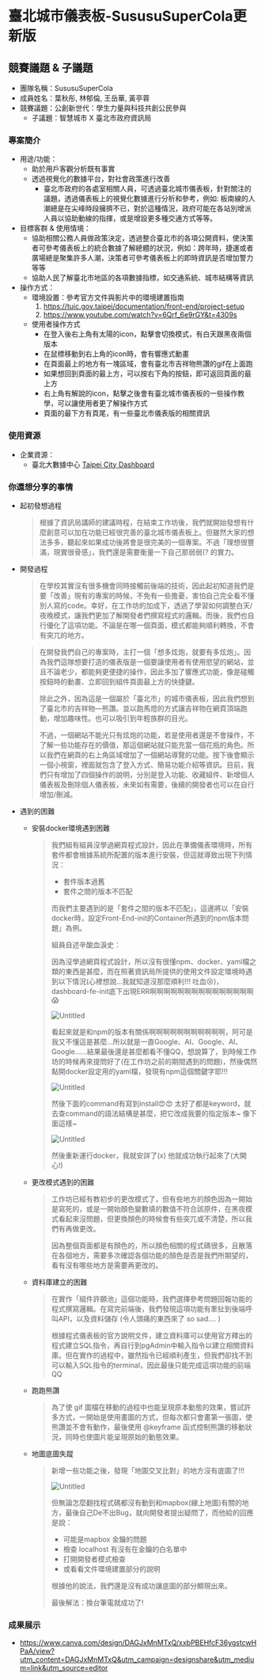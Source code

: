 # 臺北城市儀表板-SususuSuperCola更新版

## 競賽議題 & 子議題

- 團隊名稱：SususuSuperCola
- 成員姓名：葉秋彤, 林郁倫, 王岳華, 黃亭蓉
- 競賽議題：公創新世代：學生力量與科技共創公民參與
    - 子議題：智慧城市 X 臺北市政府資訊局

### 專案簡介

- 用途/功能：
    - 助於用戶客觀分析既有事實
    - 透過視覺化的數據平台，對社會政策進行改善
        - 臺北市政府的各處室相關人員，可透過臺北城市儀表板，針對關注的議題，透過儀表板上的視覺化數據進行分析和參考，例如: 板南線的人潮總是在尖峰時段擁擠不已，對於這種情況，政府可能在各站別增派人員以協助動線的指揮，或是增設更多種交通方式等等。
- 目標客群 & 使用情境：
    - 協助相關公務人員做政策決定，透過整合臺北市的各項公開資料，使決策者可參考儀表板上的統合數據了解總體的狀況，例如：跨年時，捷運或者廣場總是聚集許多人潮，決策者可參考儀表板上的即時資訊是否增加警力等等
    - 協助人民了解臺北市地區的各項數據指標，如交通系統、城市結構等資訊
- 操作方式：
    - 環境設置：參考官方文件與影片中的環境建置指南
        1. https://tuic.gov.taipei/documentation/front-end/project-setup
        2. https://www.youtube.com/watch?v=6Qrf_6e9rGY&t=4309s
    - 使用者操作方式
        - 在登入後右上角有太陽的icon，點擊會切換模式，有白天跟黑夜兩個版本
        - 在鼠標移動到右上角的icon時，會有響應式動畫
        - 在頁面最上的地方有一塊區域，會有臺北市吉祥物熊讚的gif在上面跑
        - 如果想回到頁面的最上方，可以按右下角的按鈕，即可返回頁面的最上方
        - 右上角有解說的icon，點擊之後會有臺北城市儀表板的一些操作教學，可以讓使用者更了解操作方式
        - 頁面的最下方有頁尾，有一些臺北市儀表版的相關資訊

### 使用資源

- 企業資源：
    - 臺北大數據中心 [Taipei City Dashboard](https://github.com/tpe-doit/Taipei-City-Dashboard)

### 你還想分享的事情

- 起初發想過程
    
    > 根據了資訊局講師的建議時程，在結束工作坊後，我們就開始發想有什麼創意可以加在功能已經很完善的臺北城市儀表板上。但雖然大家的想法多多，聽起來如果成功後將會是很完美的一個專案。不過「理想很豐滿，現實很骨感」，我們還是需要衡量一下自己那弱弱(? 的實力。
    > 
- 開發過程
    
    > 在學校其實沒有很多機會同時接觸前後端的技術，因此起初知道我們是要「改善」現有的專案的時候，不免有一些擔憂，害怕自己完全看不懂別人寫的code。幸好，在工作坊的加成下，透過了學習如何調整白天/夜晚模式，讓我們更加了解開發者們撰寫程式的邏輯。而後，我們也自行優化了這項功能。不論是在哪一個頁面，模式都能夠順利轉換，不會有突兀的地方。
    > 
    
    > 在開發我們自己的專案時，主打一個「想多炫炮，就要有多炫炮」。因為我們這隊想要打造的儀表版是一個要讓使用者有使用慾望的網站，並且不論老少，都能夠更便捷的操作，因此多加了響應式功能，像是碰觸按鈕時的動畫、立即回到組件頁面最上方的快捷鍵。
    > 
    > 
    > 除此之外，因為這是一個屬於「臺北市」的城市儀表板，因此我們想到了臺北市的吉祥物—熊讚。並以跑馬燈的方式讓吉祥物在網頁頂端跑動，增加趣味性。也可以吸引到年輕族群的目光。
    > 
    > 不過，一個網站不能光只有炫炮的功能，若是使用者還是不會操作，不了解一些功能存在的價值，那這個網站就只能充當一個花瓶的角色。所以我們在網頁的右上角區域增加了一個網站導覽的功能。按下後會顯示一個小視窗，裡面就包含了登入方式、簡易功能介紹等資訊。目前，我們只有增加了四個操作的說明，分別是登入功能、收藏組件、新增個人儀表板及刪除個人儀表板，未來如有需要，後續的開發者也可以在自行增加/刪減。
    > 
- 遇到的困難
    - 安裝docker環境遇到困難
        
        > 我們組有組員沒學過網頁程式設計，因此在準備儀表環境時，所有套件都會根據系統所配置的版本進行安裝，但這就導致出現下列情況：
        > 
        > - 套件版本過舊
        > - 套件之間的版本不匹配
        > 
        > 而我們主要遇到的是「套件之間的版本不匹配」，這邊將以「安裝docker時，設定Front-End-init的Container所遇到的npm版本問題」為例。
        > 
        > 組員自述辛酸血淚史：
        > 
        > 因為沒學過網頁程式設計，所以沒有很懂npm、docker、yaml檔之類的東西是甚麼，而在照著資訊局所提供的使用文件設定環境時遇到以下情況(心裡想說…我就知道沒那麼順利!!! 吐血😢)，dashboard-fe-init底下出現ERR啊啊啊啊啊啊啊啊啊啊啊啊啊啊啊😱
        > 
        > ![Untitled](img1.png)
        > 
        > 看起來就是和npm的版本有關係啊啊啊啊啊啊啊啊啊啊啊，阿可是我又不懂這是甚麼…所以就是一直Google、AI、Google、AI、Google……結果最後還是甚麼都看不懂QQ，想說算了，到時候工作坊的時候再來提問好了(在工作坊之前的期間遇到的問題)，然後偶然點開docker設定用的yaml檔，發現有npm這個關鍵字耶!!! 
        > 
        > ![Untitled](img2.png)
        > 
        > 然後下面的command有寫到install😍😍 太好了都是keyword，就去查command的語法結構是甚麼，把它改成我要的指定版本~ 像下面這樣~ 
        > 
        > ![Untitled](img3.png)
        > 
        > 然後重新運行docker，我就安詳了(x) 他就成功執行起來了(大開心!)
        > 
    - 更改模式遇到的困難
        
        > 工作坊已經有教初步的更改模式了，但有些地方的顏色因為一開始是寫死的，或是一開始顏色變數填的數值不符合該原件，在黑夜模式看起來沒問題，但更換顏色的時候會有些突兀或不清楚，所以我們有再做更改。
        > 
        > 
        > 因為整個頁面都是有顏色的，所以顏色相關的程式碼很多，且散落在各個地方，需要多次確認各個功能的顏色是否是我們所期望的，看有沒有哪些地方是需要再更改的。
        > 
    - 資料庫建立的困難
        
        > 在實作「組件許願池」這個功能時，我們選擇參考問題回報功能的程式撰寫邏輯。在寫完前端後，我們發現這項功能有牽扯到後端呼叫API，以及資料儲存 (令人頭痛的東西來了 so sad…. )
        > 
        > 
        > 根據程式儀表板的官方說明文件，建立資料庫可以使用官方釋出的程式建立SQL指令，再自行到pgAdmin中輸入指令以建立相關資料庫。但在實作的過程中，雖然指令已經順利產生，但我們卻找不到可以輸入SQL指令的terminal，因此最後只能完成這項功能的前端QQ
        > 
    - 跑跑熊讚
        
        > 為了使 gif 圖檔在移動的過程中也能呈現原本動態的效果，嘗試許多方式，一開始是使用畫圖的方式，但每次都只會畫第一張圖，使熊讚並不會有動作，最後使用 @keyframe 函式控制熊讚的移動狀況，同時也使圖片能呈現原始的動態效果。
        > 
    - 地圖底圖失蹤
        
        > 新增一些功能之後，發現「地圖交叉比對」的地方沒有底圖了!!!
        > 
        > 
        > ![Untitled](img4.png)
        > 
        > 但無論怎麼翻找程式碼都沒有動到和mapbox(線上地圖)有關的地方，最後自己De不出Bug，就向開發者提出疑問了，而他給的回應是說：
        > 
        > - 可能是mapbox 金鑰的問題
        > - 檢查 localhost 有沒有在金鑰的白名單中
        > - 打開開發者模式檢查
        > - 或看看文件環境建置部分的說明
        > 
        > 根據他的說法，我們還是沒有成功讓底圖的部分顯現出來。
        > 
        > 最後解法：換台筆電就成功了!
        > 

### 成果展示

- https://www.canva.com/design/DAGJxMnMTxQ/xxbPBEHfcF36ygstcwHPaA/view?utm_content=DAGJxMnMTxQ&utm_campaign=designshare&utm_medium=link&utm_source=editor
